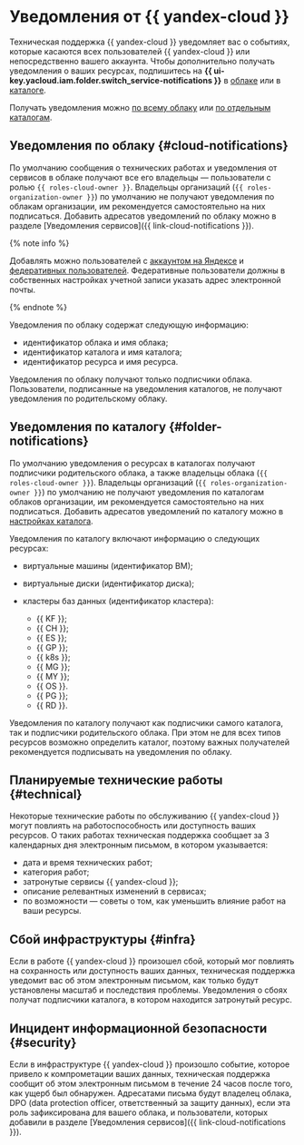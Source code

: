 # Уведомления от {{ yandex-cloud }}

Техническая поддержка {{ yandex-cloud }} уведомляет вас о событиях, которые касаются всех пользователей {{ yandex-cloud }} или непосредственно вашего аккаунта. Чтобы дополнительно получать уведомления о ваших ресурсах, подпишитесь на **{{ ui-key.yacloud.iam.folder.switch_service-notifications }}** в [облаке](../../resource-manager/operations/cloud/notify.md) или в [каталоге](../../resource-manager/operations/folder/notify.md).

Получать уведомления можно [по всему облаку](#cloud-notifications) или [по отдельным каталогам](#folder-notifications).

## Уведомления по облаку {#cloud-notifications}

По умолчанию сообщения о технических работах и уведомления от сервисов в облаке получают все его владельцы — пользователи с ролью `{{ roles-cloud-owner }}`. Владельцы организаций (`{{ roles-organization-owner }}`) по умолчанию не получают уведомления по облакам организации, им рекомендуется самостоятельно на них подписаться. Добавить адресатов уведомлений по облаку можно в разделе [Уведомления сервисов]({{ link-cloud-notifications }}).

{% note info %}

Добавлять можно пользователей с [аккаунтом на Яндексе](../../iam/concepts/index.md#passport) и [федеративных пользователей](../../iam/concepts/index.md#saml-federation). Федеративные пользователи должны в собственных настройках учетной записи указать адрес электронной почты.

{% endnote %}

Уведомления по облаку содержат следующую информацию:

* идентификатор облака и имя облака;
* идентификатор каталога и имя каталога;
* идентификатор ресурса и имя ресурса.

Уведомления по облаку получают только подписчики облака. Пользователи, подписанные на уведомления каталогов, не получают уведомления по родительскому облаку.

## Уведомления по каталогу {#folder-notifications}

По умолчанию уведомления о ресурсах в каталогах получают подписчики родительского облака, а также владельцы облака (`{{ roles-cloud-owner }}`). Владельцы организаций (`{{ roles-organization-owner }}`) по умолчанию не получают уведомления по каталогам облаков организации, им рекомендуется самостоятельно на них подписаться. Добавить адресатов уведомлений по каталогу можно в [настройках каталога](../../resource-manager/operations/folder/notify.md).

Уведомления по каталогу включают информацию о следующих ресурсах:

* виртуальные машины (идентификатор ВМ);
* виртуальные диски (идентификатор диска);
* кластеры баз данных (идентификатор кластера):
  
  * {{ KF }};
  * {{ CH }};
  * {{ ES }};
  * {{ GP }};
  * {{ k8s }};
  * {{ MG }};
  * {{ MY }};
  * {{ OS }}.
  * {{ PG }};
  * {{ RD }}.

Уведомления по каталогу получают как подписчики самого каталога, так и подписчики родительского облака. При этом не для всех типов ресурсов возможно определить каталог, поэтому важных получателей рекомендуется подписывать на уведомления по облаку.
  
## Планируемые технические работы {#technical}

Некоторые технические работы по обслуживанию {{ yandex-cloud }} могут повлиять на работоспособность или доступность ваших ресурсов. О таких работах техническая поддержка сообщает за 3 календарных дня электронным письмом, в котором указывается:

* дата и время технических работ;
* категория работ;
* затронутые сервисы {{ yandex-cloud }};
* описание релевантных изменений в сервисах;
* по возможности — советы о том, как уменьшить влияние работ на ваши ресурсы.

## Сбой инфраструктуры {#infra}

Если в работе {{ yandex-cloud }} произошел сбой, который мог повлиять на сохранность или доступность ваших данных, техническая поддержка уведомит вас об этом электронным письмом, как только будут установлены масштаб и последствия проблемы. Уведомления о сбоях получат подписчики каталога, в котором находится затронутый ресурс.

## Инцидент информационной безопасности {#security}

Если в инфраструктуре {{ yandex-cloud }} произошло событие, которое привело к компрометации ваших данных, техническая поддержка сообщит об этом электронным письмом в течение 24 часов после того, как ущерб был обнаружен. Адресатами письма будут владелец облака, DPO (data protection officer, ответственный за защиту данных), если эта роль зафиксирована для вашего облака, и пользователи, которых добавили в разделе [Уведомления сервисов]({{ link-cloud-notifications }}).
